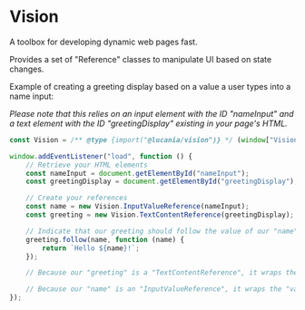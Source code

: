 # Vision

A toolbox for developing dynamic web pages fast.

Provides a set of "Reference" classes to manipulate UI based on state changes.

Example of creating a greeting display based on a value a user types into a name input:

*Please note that this relies on an input element with the ID "nameInput" and a text element with the ID "greetingDisplay" existing in your page's HTML.*

```javascript
const Vision = /** @type {import("@lucania/vision")} */ (window["Vision"]);

window.addEventListener("load", function () {
    // Retrieve your HTML elements
    const nameInput = document.getElementById("nameInput");
    const greetingDisplay = document.getElementById("greetingDisplay");

    // Create your references
    const name = new Vision.InputValueReference(nameInput);
    const greeting = new Vision.TextContentReference(greetingDisplay);

    // Indicate that our greeting should follow the value of our "name" with the specified transform function.
    greeting.follow(name, function (name) {
        return `Hello ${name}!`;
    });

    // Because our "greeting" is a "TextContentReference", it wraps the "textContent" property of the element the reference was created with (greetingDisplay).

    // Because our "name" is an "InputValueReference", it wraps the "value" property of its element (nameInput). When text is inputted "nameInput", this reference will reflect that.
});
```